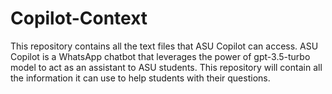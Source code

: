 # Copilot-Context
This repository contains all the text files that ASU Copilot can access. ASU Copilot is a WhatsApp chatbot that leverages the power of gpt-3.5-turbo model to act as an assistant to ASU students. This repository will contain all the information it can use to help students with their questions.
